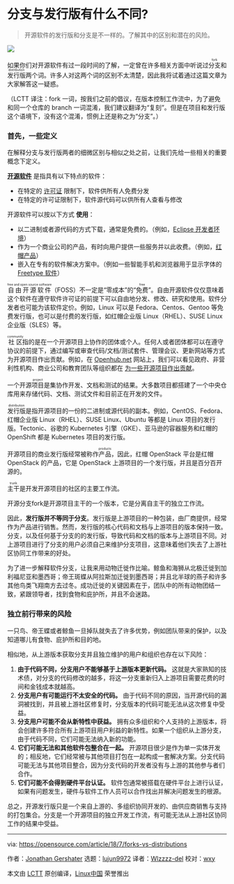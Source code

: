 分支与发行版有什么不同?
======

> 开源软件的发行版和分支是不一样的。了解其中的区别和潜在的风险。

![](https://img.linux.net.cn/data/attachment/album/202107/22/205518spblrgcpxrlnbibe.jpg)

如果你们对开源软件有过一段时间的了解，一定曾在许多相关方面中听说过<ruby>分支<rt>fork</rt></ruby>和<ruby>发行版<rt>distribution</rt></ruby>两个词。许多人对这两个词的区别不太清楚，因此我将试着通过这篇文章为大家解答这一疑惑。

（LCTT 译注：fork 一词，按我们之前的倡议，在版本控制工作流中，为了避免和同一个仓库的 branch 一词混淆，我们建议翻译为“复刻”。但是在项目和发行版这个语境下，没有这个混淆，惯例上还是称之为“分支”。）

### 首先，一些定义

在解释分支与发行版两者的细微区别与相似之处之前，让我们先给一些相关的重要概念下定义。

**[开源软件][1]** 是指具有以下特点的软件：

 * 在特定的 [许可证][2] 限制下，软件供所有人免费分发
 * 在特定的许可证限制下，软件源代码可以供所有人查看与修改

开源软件可以按以下方式 **使用**：

 * 以二进制或者源代码的方式下载，通常是免费的。（例如，[Eclipse 开发者环境][3]）
 * 作为一个商业公司的产品，有时向用户提供一些服务并以此收费。（例如，[红帽产品][4]）
 * 嵌入在专有的软件解决方案中。（例如一些智能手机和浏览器用于显示字体的 [Freetype 软件][5]）

<ruby>自由开源软件<rt>free and open source software</rt></ruby>（FOSS）不一定是“零成本”的“<ruby>免费<rt>free</rt></ruby>”。自由开源软件仅仅意味着这个软件在遵守软件许可证的前提下可以自由地分发、修改、研究和使用。软件分发者也可能为该软件定价。例如，Linux 可以是 Fedora、Centos、Gentoo 等免费发行版，也可以是付费的发行版，如红帽企业版 Linux（RHEL）、SUSE Linux 企业版（SLES）等。

<ruby>社区<rt>community</rt></ruby>指的是在一个开源项目上协作的团体或个人。任何人或者团体都可以在遵守协议的前提下，通过编写或审查代码/文档/测试套件、管理会议、更新网站等方式为开源项目作出贡献。例如，在 [Openhub.net][6] 网站上，我们可以看见政府、非营利性机构、商业公司和教育团队等组织都在 [为一些开源项目作出贡献][7]。

一个开源<ruby>项目<rt>project</rt></ruby>是集协作开发、文档和测试的结果。大多数项目都搭建了一个中央仓库用来存储代码、文档、测试文件和目前正在开发的文件。

<ruby>发行版<rt>distribution</rt></ruby>是指开源项目的一份的二进制或源代码的副本。例如，CentOS、Fedora、红帽企业版 Linux（RHEL）、SUSE Linux、Ubuntu 等都是 Linux 项目的发行版。Tectonic、谷歌的 Kubernetes 引擎（GKE）、亚马逊的容器服务和红帽的 OpenShift 都是 Kubernetes 项目的发行版。

开源项目的商业发行版经常被称作<ruby>产品<rt>products</rt></ruby>，因此，红帽 OpenStack 平台是红帽 OpenStack 的产品，它是 OpenStack 上游项目的一个发行版，并且是百分百开源的。

<ruby>主干<rt>trunk</rt></ruby>是开发开源项目的社区的主要工作流。

开源<runy>分支<rt>fork</rt></ruby>是开源项目主干的一个版本，它是分离自主干的独立工作流。

因此，**发行版并不等同于分支**。发行版是上游项目的一种包装，由厂商提供，经常作为产品进行销售。然而，发行版的核心代码和文档与上游项目的版本保持一致。分支，以及任何基于分支的的发行版，导致代码和文档的版本与上游项目不同。对上游项目进行了分支的用户必须自己来维护分支项目，这意味着他们失去了上游社区协同工作带来的好处。

为了进一步解释软件分支，让我来用动物迁徙作比喻。鲸鱼和海狮从北极迁徙到加利福尼亚和墨西哥；帝王斑蝶从阿拉斯加迁徙到墨西哥；并且北半球的燕子和许多其他鸟类飞翔南方去过冬。成功迁徙的关键因素在于，团队中的所有动物团结一致，紧跟领导者，找到食物和庇护所，并且不会迷路。

### 独立前行带来的风险

一只鸟、帝王蝶或者鲸鱼一旦掉队就失去了许多优势，例如团队带来的保护，以及知道哪儿有食物、庇护所和目的地。

相似地，从上游版本获取分支并且独立维护的用户和组织也存在以下风险：

 1. **由于代码不同，分支用户不能够基于上游版本更新代码。** 这就是大家熟知的技术债，对分支的代码修改的越多，将这一分支重新归入上游项目需要花费的时间和金钱成本就越高。
 2. **分支用户有可能运行不太安全的代码。** 由于代码不同的原因，当开源代码的漏洞被找到，并且被上游社区修复时，分支版本的代码可能无法从这次修复中受益。 
 3. **分支用户可能不会从新特性中获益。** 拥有众多组织和个人支持的上游版本，将会创建许多符合所有上游项目用户利益的新特性。如果一个组织从上游分支，由于代码不同，它们可能无法纳入新的功能。
 4. **它们可能无法和其他软件包整合在一起。** 开源项目很少是作为单一实体开发的；相反地，它们经常被与其他项目打包在一起构成一套解决方案。分支代码可能无法与其他项目整合，因为分支代码的开发者没有与上游的其他参与者们合作。
 5. **它们可能不会得到硬件平台认证。** 软件包通常被搭载在硬件平台上进行认证，如果有问题发生，硬件与软件工作人员可以合作找出并解决问题发生的根源。

总之，开源发行版只是一个来自上游的、多组织协同开发的、由供应商销售与支持的打包集合。分支是一个开源项目的独立开发工作流，有可能无法从上游社区协同工作的结果中受益。

--------------------------------------------------------------------------------

via: https://opensource.com/article/18/7/forks-vs-distributions

作者：[Jonathan Gershater][a]
选题：[lujun9972](https://github.com/lujun9972)
译者：[Wlzzzz-del](https://github.com/Wlzzzz-del)
校对：[wxy](https://github.com/wxy)

本文由 [LCTT](https://github.com/LCTT/TranslateProject) 原创编译，[Linux中国](https://linux.cn/) 荣誉推出

[a]:https://opensource.com/users/jgershat
[1]:https://opensource.com/resources/what-open-source
[2]:https://opensource.com/tags/licensing
[3]:https://www.eclipse.org/che/getting-started/download/
[4]:https://access.redhat.com/downloads
[5]:https://www.freetype.org/
[6]:http://openhub.net
[7]:https://www.openhub.net/explore/orgs
